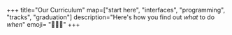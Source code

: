 +++
title="Our Curriculum"
map=["start here", "interfaces", "programming", "tracks", "graduation"]
description="Here's how you find out _what_ to do _when_"
emoji= "🧑🏾‍🎓"
+++
